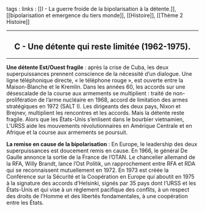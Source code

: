 tags : 
links : [[I - La guerre froide de la bipolarisation à la détente.]], [[bipolarisation et emergence du tiers monde]], [[Histoire]], [[Thème 2 Histoire]]

****

<h2 style="text-align: center;"> C - Une détente qui reste limitée (1962-1975). </h2>

****

**Une détente Est/Ouest fragile** : après la crise de Cuba, les deux superpuissances prennent conscience de la nécessité d’un dialogue. Une ligne téléphonique directe, « le téléphone rouge », est ouverte entre la Maison-Blanche et le Kremlin. Dans les années 60, les accords sur une désescalade de la course aux armements se multiplient : traité de non-prolifération de l’arme nucléaire en 1968, accord de limitation des armes stratégiques en 1972 (SALT I). Les dirigeants des deux pays, Nixon et Brejnev, multiplient les rencontres et les accords. Mais la détente reste fragile. Alors que les États-Unis s’enlisent dans le bourbier vietnamien, L’URSS aide les mouvements révolutionnaires en Amérique Centrale et en Afrique et la course aux armements se poursuit.

**La remise en cause de la bipolarisation** : En Europe, le leadership des deux superpuissances est doucement remis en cause. En 1966, le général De Gaulle annonce la sortie de la France de l’OTAN. Le chancelier allemand de la RFA, Willy Brandt, lance l’Ost Politik, un rapprochement entre RFA et RDA qui se reconnaissent mutuellement en 1972. En 1973 est créée la Conférence sur la Sécurité et la Coopération en Europe qui aboutit en 1975 à la signature des accords d’Helsinki, signés par 35 pays dont l’URSS et les États-Unis et qui vise à un règlement pacifique des conflits, à un respect des droits de l’Homme et des libertés fondamentales, à une coopération entre les États.